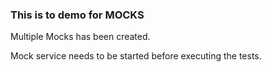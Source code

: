 ### This is to demo for MOCKS 

Multiple Mocks has been created.

Mock service needs to be started before executing the tests.
